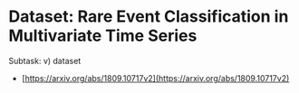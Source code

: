 # Dataset: Rare Event Classification in Multivariate Time Series

Subtask: v) dataset

- [https://arxiv.org/abs/1809.10717v2](https://arxiv.org/abs/1809.10717v2)